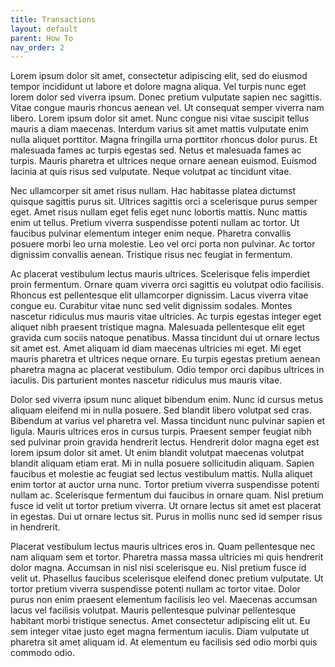 ```yaml
---
title: Transactions
layout: default
parent: How To
nav_order: 2
---
```


Lorem ipsum dolor sit amet, consectetur adipiscing elit, sed do eiusmod tempor
incididunt ut labore et dolore magna aliqua. Vel turpis nunc eget lorem dolor
sed viverra ipsum. Donec pretium vulputate sapien nec sagittis. Vitae congue
mauris rhoncus aenean vel. Ut consequat semper viverra nam libero. Lorem ipsum
dolor sit amet. Nunc congue nisi vitae suscipit tellus mauris a diam maecenas.
Interdum varius sit amet mattis vulputate enim nulla aliquet porttitor. Magna
fringilla urna porttitor rhoncus dolor purus. Et malesuada fames ac turpis
egestas sed. Netus et malesuada fames ac turpis. Mauris pharetra et ultrices
neque ornare aenean euismod. Euismod lacinia at quis risus sed vulputate. Neque
volutpat ac tincidunt vitae.

Nec ullamcorper sit amet risus nullam. Hac habitasse platea dictumst quisque
sagittis purus sit. Ultrices sagittis orci a scelerisque purus semper eget.
Amet risus nullam eget felis eget nunc lobortis mattis. Nunc mattis enim ut
tellus. Pretium viverra suspendisse potenti nullam ac tortor. Ut faucibus
pulvinar elementum integer enim neque. Pharetra convallis posuere morbi leo
urna molestie. Leo vel orci porta non pulvinar. Ac tortor dignissim convallis
aenean. Tristique risus nec feugiat in fermentum.

Ac placerat vestibulum lectus mauris ultrices. Scelerisque felis imperdiet
proin fermentum. Ornare quam viverra orci sagittis eu volutpat odio facilisis.
Rhoncus est pellentesque elit ullamcorper dignissim. Lacus viverra vitae congue
eu. Curabitur vitae nunc sed velit dignissim sodales. Montes nascetur ridiculus
mus mauris vitae ultricies. Ac turpis egestas integer eget aliquet nibh
praesent tristique magna. Malesuada pellentesque elit eget gravida cum sociis
natoque penatibus. Massa tincidunt dui ut ornare lectus sit amet est. Amet
aliquam id diam maecenas ultricies mi eget. Mi eget mauris pharetra et ultrices
neque ornare. Eu turpis egestas pretium aenean pharetra magna ac placerat
vestibulum. Odio tempor orci dapibus ultrices in iaculis. Dis parturient montes
nascetur ridiculus mus mauris vitae.

Dolor sed viverra ipsum nunc aliquet bibendum enim. Nunc id cursus metus
aliquam eleifend mi in nulla posuere. Sed blandit libero volutpat sed cras.
Bibendum at varius vel pharetra vel. Massa tincidunt nunc pulvinar sapien et
ligula. Mauris ultrices eros in cursus turpis. Praesent semper feugiat nibh sed
pulvinar proin gravida hendrerit lectus. Hendrerit dolor magna eget est lorem
ipsum dolor sit amet. Ut enim blandit volutpat maecenas volutpat blandit
aliquam etiam erat. Mi in nulla posuere sollicitudin aliquam. Sapien faucibus
et molestie ac feugiat sed lectus vestibulum mattis. Nulla aliquet enim tortor
at auctor urna nunc. Tortor pretium viverra suspendisse potenti nullam ac.
Scelerisque fermentum dui faucibus in ornare quam. Nisl pretium fusce id velit
ut tortor pretium viverra. Ut ornare lectus sit amet est placerat in egestas.
Dui ut ornare lectus sit. Purus in mollis nunc sed id semper risus in hendrerit.

Placerat vestibulum lectus mauris ultrices eros in. Quam pellentesque nec nam
aliquam sem et tortor. Pharetra massa massa ultricies mi quis hendrerit dolor
magna. Accumsan in nisl nisi scelerisque eu. Nisl pretium fusce id velit ut.
Phasellus faucibus scelerisque eleifend donec pretium vulputate. Ut tortor
pretium viverra suspendisse potenti nullam ac tortor vitae. Dolor purus non
enim praesent elementum facilisis leo vel. Maecenas accumsan lacus vel
facilisis volutpat. Mauris pellentesque pulvinar pellentesque habitant morbi
tristique senectus. Amet consectetur adipiscing elit ut. Eu sem integer vitae
justo eget magna fermentum iaculis. Diam vulputate ut pharetra sit amet aliquam
id. At elementum eu facilisis sed odio morbi quis commodo odio.
